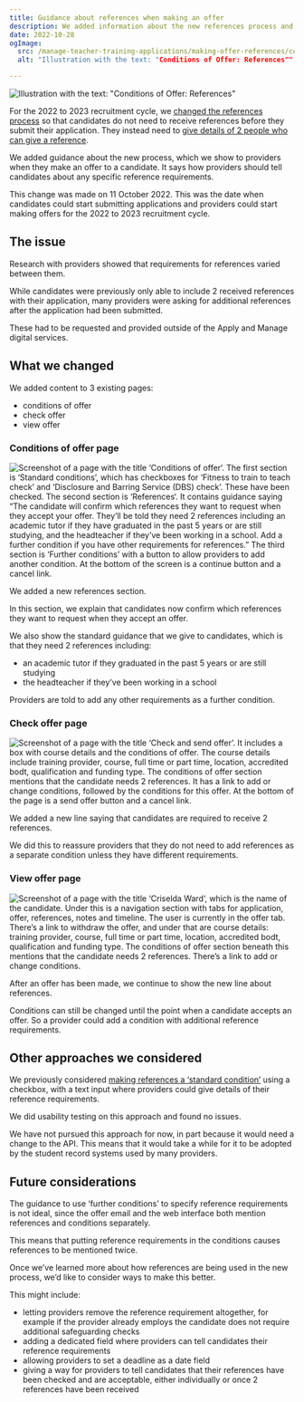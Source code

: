 ```yaml
---
title: Guidance about references when making an offer
description: We added information about the new references process and how to tell candidates about further reference conditions.
date: 2022-10-28
ogImage:
  src: /manage-teacher-training-applications/making-offer-references/conditions-of-offer-references.png
  alt: "Illustration with the text: "Conditions of Offer: References""

---
```


![Illustration with the text: "Conditions of Offer: References"](conditions-of-offer-references.png)

For the 2022 to 2023 recruitment cycle, we [changed the references process](/apply-for-teacher-training/requesting-references-after-offers-have-been-accepted/) so that candidates do not need to receive references before they submit their application. They instead need to [give details of 2 people who can give a reference](/apply-for-teacher-training/asking-candidates-to-confirm-who-reference-requests-should-be-sent-to/).

We added guidance about the new process, which we show to providers when they make an offer to a candidate. It says how providers should tell candidates about any specific reference requirements.

This change was made on 11 October 2022. This was the date when candidates could start submitting applications and providers could start making offers for the 2022 to 2023 recruitment cycle.

## The issue

Research with providers showed that requirements for references varied between them.

While candidates were previously only able to include 2 received references with their application, many providers were asking for additional references after the application had been submitted.

These had to be requested and provided outside of the Apply and Manage digital services.

## What we changed

We added content to 3 existing pages:

- conditions of offer
- check offer
- view offer

### Conditions of offer page

![Screenshot of a page with the title ‘Conditions of offer‘. The first section is ‘Standard conditions’, which has checkboxes for ‘Fitness to train to teach check’ and ‘Disclosure and Barring Service (DBS) check’. These have been checked. The second section is ‘References‘. It contains guidance saying “The candidate will confirm which references they want to request when they accept your offer. They’ll be told they need 2 references including an academic tutor if they have graduated in the past 5 years or are still studying, and the headteacher if they’ve been working in a school. Add a further condition if you have other requirements for references.” The third section is ‘Further conditions’ with a button to allow providers to add another condition. At the bottom of the screen is a continue button and a cancel link.](conditions-of-offer-page.png)

We added a new references section.

In this section, we explain that candidates now confirm which references they want to request when they accept an offer.

We also show the standard guidance that we give to candidates, which is that they need 2 references including:

* an academic tutor if they graduated in the past 5 years or are still studying
* the headteacher if they’ve been working in a school

Providers are told to add any other requirements as a further condition.

### Check offer page

![Screenshot of a page with the title ‘Check and send offer’. It includes a box with course details and the conditions of offer. The course details include training provider, course, full time or part time, location, accredited bodt, qualification and funding type. The conditions of offer section mentions that the candidate needs 2 references. It has a link to add or change conditions, followed by the conditions for this offer. At the bottom of the page is a send offer button and a cancel link.](check-offer-page.png)

We added a new line saying that candidates are required to receive 2 references.

We did this to reassure providers that they do not need to add references as a separate condition unless they have different requirements.

### View offer page

![Screenshot of a page with the title ‘Criselda Ward‘, which is the name of the candidate. Under this is a navigation section with tabs for application, offer, references, notes and timeline. The user is currently in the offer tab. There’s a link to withdraw the offer, and under that are course details: training provider, course, full time or part time, location, accredited bodt, qualification and funding type. The conditions of offer section beneath this mentions that the candidate needs 2 references. There’s a link to add or change conditions.](offer-page.png)

After an offer has been made, we continue to show the new line about references.

Conditions can still be changed until the point when a candidate accepts an offer. So a provider could add a condition with additional reference requirements.

## Other approaches we considered

We previously considered [making references a ‘standard condition’](/manage-teacher-training-applications/making-references-an-offer-condition/) using a checkbox, with a text input where providers could give details of their reference requirements.

We did usability testing on this approach and found no issues.

We have not pursued this approach for now, in part because it would need a change to the API. This means that it would take a while for it to be adopted by the student record systems used by many providers.

## Future considerations

The guidance to use ‘further conditions’ to specify reference requirements is not ideal, since the offer email and the web interface both mention references and conditions separately.

This means that putting reference requirements in the conditions causes references to be mentioned twice.

Once we’ve learned more about how references are being used in the new process, we’d like to consider ways to make this better.

This might include:

* letting providers remove the reference requirement altogether, for example if the provider already employs the candidate does not require additional safeguarding checks
* adding a dedicated field where providers can tell candidates their reference requirements
* allowing providers to set a deadline as a date field
* giving a way for providers to tell candidates that their references have been checked and are acceptable, either individually or once 2 references have been received

